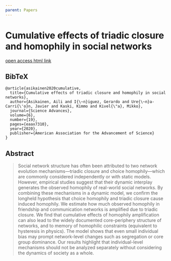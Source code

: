 ```yaml
---
parent: Papers
---
```


# Cumulative effects of triadic closure and homophily in social networks

[open access html link](https://www.science.org/doi/10.1126/sciadv.aax7310#body-ref-R44)

<!--https://arxiv.org/pdf/1809.06057.pdf different vesrion though?-->

## BibTeX
```
@article{asikainen2020cumulative,
  title={Cumulative effects of triadic closure and homophily in social networks},
  author={Asikainen, Aili and I{\~n}iguez, Gerardo and Ure{\~n}a-Carri{\'o}n, Javier and Kaski, Kimmo and Kivel{\"a}, Mikko},
  journal={Science Advances},
  volume={6},
  number={19},
  pages={eaax7310},
  year={2020},
  publisher={American Association for the Advancement of Science}
}
```

## Abstract

> Social network structure has often been attributed to two network evolution mechanisms—triadic closure and choice homophily—which are commonly considered independently or with static models. However, empirical studies suggest that their dynamic interplay generates the observed homophily of real-world social networks. By combining these mechanisms in a dynamic model, we confirm the longheld hypothesis that choice homophily and triadic closure cause induced homophily. We estimate how much observed homophily in friendship and communication networks is amplified due to triadic closure. We find that cumulative effects of homophily amplification can also lead to the widely documented core-periphery structure of networks, and to memory of homophilic constraints (equivalent to hysteresis in physics). The model shows that even small individual bias may prompt network-level changes such as segregation or core group dominance. Our results highlight that individual-level mechanisms should not be analyzed separately without considering the dynamics of society as a whole.